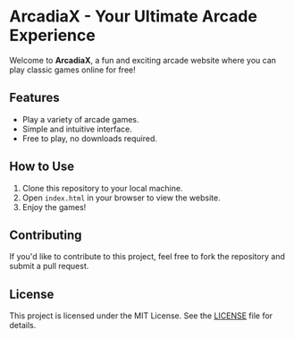 # ArcadiaX - Your Ultimate Arcade Experience

Welcome to **ArcadiaX**, a fun and exciting arcade website where you can play classic games online for free!

## Features
- Play a variety of arcade games.
- Simple and intuitive interface.
- Free to play, no downloads required.

## How to Use
1. Clone this repository to your local machine.
2. Open `index.html` in your browser to view the website.
3. Enjoy the games!

## Contributing
If you'd like to contribute to this project, feel free to fork the repository and submit a pull request.

## License
This project is licensed under the MIT License. See the [LICENSE](LICENSE) file for details.